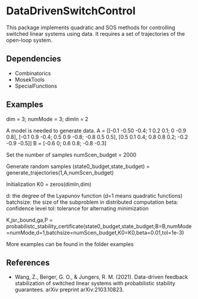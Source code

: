 # DataDrivenSwitchControl


This package implements quadratic and SOS methods for controlling switched linear systems using data. It requires a set of trajectories of the open-loop system.

## Dependencies 
* Combinatorics
* MosekTools
* SpecialFunctions

## Examples

dim = 3; numMode = 3; dimIn = 2

A model is needed to generate data.
A = [[-0.1 -0.50 -0.4; 1 0.2 0.1; 0 -0.9 0.8], [-0.1 0.9 -0.4; 0.5 0.9 -0.8; -0.8 0.5 0.5], [0.5 0.1 0.4; 0.8 0.8 0.2; -0.2 -0.9 -0.5]]
B = [-0.6 0; 0.6 0.8; -0.8 -0.3]

Set the number of samples
numScen_budget = 2000 

Generate random samples
(state0_budget,state_budget) = generate_trajectories(1,A,numScen_budget)

Initialization
K0 = zeros(dimIn,dim)

d: the degree of the Lyapunov function (d=1 means quadratic functions)
batchsize: the size of the subproblem in distributed computation 
beta: confidence level
tol: tolerance for alternating minimization

K,jsr_bound,ga,P = probabilistc_stability_certificate(state0_budget,state_budget;B=B,numMode=numMode,d=1,batchsize=numScen_budget,K0=K0,beta=0.01,tol=1e-3)

More examples can be found in the folder examples

## References
* Wang, Z., Berger, G. O., & Jungers, R. M. (2021). Data-driven feedback stabilization of switched linear systems with probabilistic stability guarantees. arXiv preprint arXiv:2103.10823.

